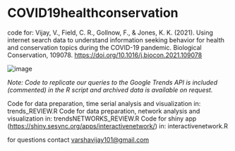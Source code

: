 # COVID19healthconservation
code for: Vijay, V., Field, C. R., Gollnow, F., & Jones, K. K. (2021). Using internet search data to understand information seeking behavior for health and conservation topics during the COVID-19 pandemic. Biological Conservation, 109078.
https://doi.org/10.1016/j.biocon.2021.109078

![image](https://user-images.githubusercontent.com/44326489/112869054-59b34080-9082-11eb-94a7-20f0cd80f449.png)

*Note: Code to replicate our queries to the Google Trends API is included (commented) in the R script and archived data is available on request.*

Code for data preparation, time serial analysis and visualization in: trends_REVIEW.R
Code for data preparation, network analysis and visualization in: trendsNETWORKS_REVIEW.R
Code for shiny app (https://shiny.sesync.org/apps/interactivenetwork/) in: interactivenetwork.R

for questions contact varshavijay101@gmail.com
